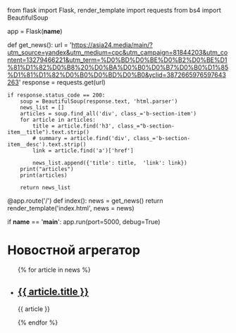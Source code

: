 from flask import Flask, render_template
import requests
from bs4 import BeautifulSoup

app = Flask(__name__)                                                                                        

def get_news():
    url = 'https://asia24.media/main/?utm_source=yandex&utm_medium=cpc&utm_campaign=81844203&utm_content=13279466221&utm_term=%D0%BD%D0%BE%D0%B2%D0%BE%D1%81%D1%82%D0%B8%20%D0%BA%D0%B0%D0%B7%D0%B0%D1%85%D1%81%D1%82%D0%B0%D0%BD%D0%B0&yclid=3872665976597643263'
    response = requests.get(url)

    if response.status_code == 200:
        soup = BeautifulSoup(response.text, 'html.parser')
        news_list = []
        articles = soup.find_all('div', class_='b-section-item')
        for article in articles:
            title = article.find('h3', class_="b-section-item__title").text.strip()
            # summary = article.find('div', class_='b-section-item__desc').text.strip()
            link = article.find('a')['href']

            news_list.append({'title': title,  'link': link})
        print("articles")
        print(articles)

        return news_list


@app.route('/')
def index():
    news = get_news()
    return render_template('index.html', news = news)

if __name__ == '__main__':
    app.run(port=5000, debug=True)





<!DOCTYPE html>
<html lang="ru">
<head>
    <meta charset="UTF-8">
    <meta http-equiv="X-UA-Compatible" content="IE=edge">
    <meta name="viewport" content="width=device-width, initial-scale=1.0">
    <title>Новостной агрегатор</title>
</head>
<body>
    <h1>Новостной агрегатор</h1>
    <ul>                                                                                                                       
        {% for article in news %}
            <li>
                <h2><a href="#">{{ article.title }}</a></h2>
                <p>{{ article }}</p>
            </li>
        {% endfor %}
    </ul>
</body>
</html>
